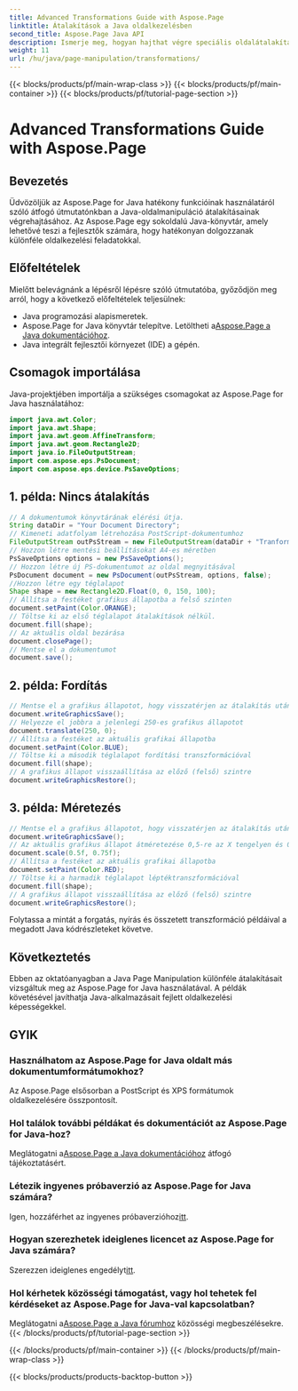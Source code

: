 ```yaml
---
title: Advanced Transformations Guide with Aspose.Page
linktitle: Átalakítások a Java oldalkezelésben
second_title: Aspose.Page Java API
description: Ismerje meg, hogyan hajthat végre speciális oldalátalakításokat Java nyelven az Aspose.Page for Java segítségével. Bővítse Java-alkalmazásait hatékony manipulációs lehetőségekkel.
weight: 11
url: /hu/java/page-manipulation/transformations/
---
```


{{< blocks/products/pf/main-wrap-class >}}
{{< blocks/products/pf/main-container >}}
{{< blocks/products/pf/tutorial-page-section >}}

# Advanced Transformations Guide with Aspose.Page

## Bevezetés
Üdvözöljük az Aspose.Page for Java hatékony funkcióinak használatáról szóló átfogó útmutatónkban a Java-oldalmanipuláció átalakításainak végrehajtásához. Az Aspose.Page egy sokoldalú Java-könyvtár, amely lehetővé teszi a fejlesztők számára, hogy hatékonyan dolgozzanak különféle oldalkezelési feladatokkal.
## Előfeltételek
Mielőtt belevágnánk a lépésről lépésre szóló útmutatóba, győződjön meg arról, hogy a következő előfeltételek teljesülnek:
- Java programozási alapismeretek.
-  Aspose.Page for Java könyvtár telepítve. Letöltheti a[Aspose.Page a Java dokumentációhoz](https://reference.aspose.com/page/java/).
- Java integrált fejlesztői környezet (IDE) a gépén.
## Csomagok importálása
Java-projektjében importálja a szükséges csomagokat az Aspose.Page for Java használatához:
```java
import java.awt.Color;
import java.awt.Shape;
import java.awt.geom.AffineTransform;
import java.awt.geom.Rectangle2D;
import java.io.FileOutputStream;
import com.aspose.eps.PsDocument;
import com.aspose.eps.device.PsSaveOptions;

```
## 1. példa: Nincs átalakítás
```java
// A dokumentumok könyvtárának elérési útja.
String dataDir = "Your Document Directory";
// Kimeneti adatfolyam létrehozása PostScript-dokumentumhoz
FileOutputStream outPsStream = new FileOutputStream(dataDir + "Tranformations_outPS.ps");
// Hozzon létre mentési beállításokat A4-es méretben
PsSaveOptions options = new PsSaveOptions();
// Hozzon létre új PS-dokumentumot az oldal megnyitásával
PsDocument document = new PsDocument(outPsStream, options, false);
//Hozzon létre egy téglalapot
Shape shape = new Rectangle2D.Float(0, 0, 150, 100);
// Állítsa a festéket grafikus állapotba a felső szinten
document.setPaint(Color.ORANGE);
// Töltse ki az első téglalapot átalakítások nélkül.
document.fill(shape);
// Az aktuális oldal bezárása
document.closePage();
// Mentse el a dokumentumot
document.save();
```
## 2. példa: Fordítás
```java
// Mentse el a grafikus állapotot, hogy visszatérjen az átalakítás után
document.writeGraphicsSave();
// Helyezze el jobbra a jelenlegi 250-es grafikus állapotot
document.translate(250, 0);
// Állítsa a festéket az aktuális grafikai állapotba
document.setPaint(Color.BLUE);
// Töltse ki a második téglalapot fordítási transzformációval
document.fill(shape);
// A grafikus állapot visszaállítása az előző (felső) szintre
document.writeGraphicsRestore();
```
## 3. példa: Méretezés
```java
// Mentse el a grafikus állapotot, hogy visszatérjen az átalakítás után
document.writeGraphicsSave();
// Az aktuális grafikus állapot átméretezése 0,5-re az X tengelyen és 0,75 f-re az Y tengelyen
document.scale(0.5f, 0.75f);
// Állítsa a festéket az aktuális grafikai állapotba
document.setPaint(Color.RED);
// Töltse ki a harmadik téglalapot léptéktranszformációval
document.fill(shape);
// A grafikus állapot visszaállítása az előző (felső) szintre
document.writeGraphicsRestore();
```
Folytassa a mintát a forgatás, nyírás és összetett transzformáció példáival a megadott Java kódrészleteket követve.
## Következtetés
Ebben az oktatóanyagban a Java Page Manipulation különféle átalakításait vizsgáltuk meg az Aspose.Page for Java használatával. A példák követésével javíthatja Java-alkalmazásait fejlett oldalkezelési képességekkel.
## GYIK
### Használhatom az Aspose.Page for Java oldalt más dokumentumformátumokhoz?
Az Aspose.Page elsősorban a PostScript és XPS formátumok oldalkezelésére összpontosít.
### Hol találok további példákat és dokumentációt az Aspose.Page for Java-hoz?
 Meglátogatni a[Aspose.Page a Java dokumentációhoz](https://reference.aspose.com/page/java/) átfogó tájékoztatásért.
### Létezik ingyenes próbaverzió az Aspose.Page for Java számára?
 Igen, hozzáférhet az ingyenes próbaverzióhoz[itt](https://releases.aspose.com/).
### Hogyan szerezhetek ideiglenes licencet az Aspose.Page for Java számára?
 Szerezzen ideiglenes engedélyt[itt](https://purchase.aspose.com/temporary-license/).
### Hol kérhetek közösségi támogatást, vagy hol tehetek fel kérdéseket az Aspose.Page for Java-val kapcsolatban?
 Meglátogatni a[Aspose.Page a Java fórumhoz](https://forum.aspose.com/c/page/39) közösségi megbeszélésekre.
{{< /blocks/products/pf/tutorial-page-section >}}

{{< /blocks/products/pf/main-container >}}
{{< /blocks/products/pf/main-wrap-class >}}

{{< blocks/products/products-backtop-button >}}
